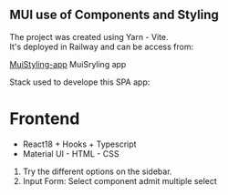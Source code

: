 ## MUI use of Components and Styling 

The project was created using Yarn - Vite.  
It's deployed in Railway and can be access from:  

[MuiStyling-app](https://calendarapp-backend-production-7073.up.railway.app/)  MuiSryling app


Stack used to develope this SPA app:  

# Frontend  
* React18 + Hooks + Typescript
* Material UI - HTML - CSS  

1. Try the different options on the sidebar.
2. Input Form: Select component admit multiple select